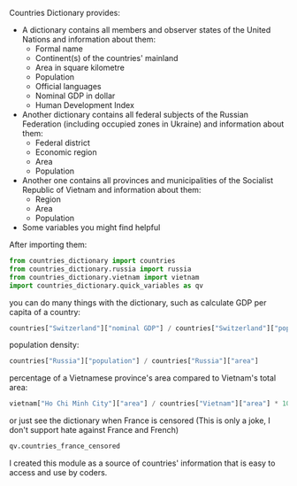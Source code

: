 Countries Dictionary provides: 
- A dictionary contains all members and observer states of the United Nations and information about them:
  - Formal name
  - Continent(s) of the countries' mainland
  - Area in square kilometre
  - Population
  - Official languages
  - Nominal GDP in dollar
  - Human Development Index
- Another dictionary contains all federal subjects of the Russian Federation (including occupied zones in Ukraine) and information about them:
  - Federal district
  - Economic region
  - Area
  - Population
- Another one contains all provinces and municipalities of the Socialist Republic of Vietnam and information about them:
  - Region
  - Area
  - Population
 - Some variables you might find helpful

After importing them:
```python
from countries_dictionary import countries
from countries_dictionary.russia import russia
from countries_dictionary.vietnam import vietnam
import countries_dictionary.quick_variables as qv
```
you can do many things with the dictionary, such as calculate GDP per capita of a country:
```python
countries["Switzerland"]["nominal GDP"] / countries["Switzerland"]["population"]
```
population density:
```python
countries["Russia"]["population"] / countries["Russia"]["area"]
```
percentage of a Vietnamese province's area compared to Vietnam's total area:
```python
vietnam["Ho Chi Minh City"]["area"] / countries["Vietnam"]["area"] * 100
```
or just see the dictionary when France is censored (This is only a joke, I don't support hate against France and French)
```python
qv.countries_france_censored
```

I created this module as a source of countries' information that is easy to access and use by coders.